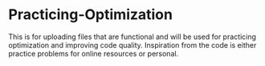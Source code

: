 # Practicing-Optimization
This is for uploading files that are functional and will be used for practicing optimization and improving code quality.
Inspiration from the code is either practice problems for online resources or personal.
